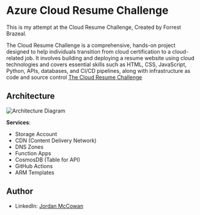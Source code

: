 # Azure Cloud Resume Challenge

This is my attempt at the Cloud Resume Challenge, Created by Forrest Brazeal.

The Cloud Resume Challenge is a comprehensive, hands-on project designed to help individuals transition from cloud certification to a cloud-related job. It involves building and deploying a resume website using cloud technologies and covers essential skills such as HTML, CSS, JavaScript, Python, APIs, databases, and CI/CD pipelines, along with infrastructure as code and source control [The Cloud Resume Challenge](https://cloudresumechallenge.dev/)

## Architecture

![Architecture Diagram](https://github.com/user-attachments/assets/a8ceb054-2447-489b-957b-e061ca2029c3)


**Services**:

- Storage Account
- CDN (Content Delivery Network)
- DNS Zones
- Function Apps
- CosmosDB (Table for API)
- GitHub Actions
- ARM Templates

## Author
- LinkedIn: [Jordan McCowan](https://www.linkedin.com/in/jordanm22123/)
